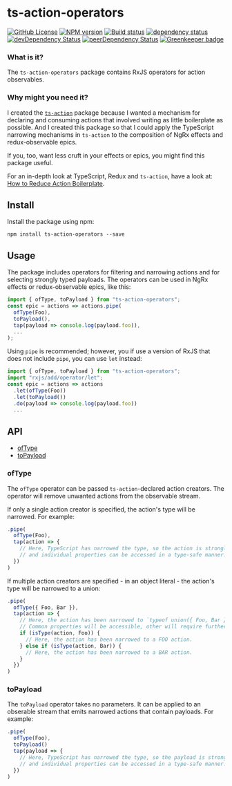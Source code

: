 # ts-action-operators

[![GitHub License](https://img.shields.io/badge/license-MIT-blue.svg)](https://github.com/cartant/ts-action-operators/blob/master/LICENSE)
[![NPM version](https://img.shields.io/npm/v/ts-action-operators.svg)](https://www.npmjs.com/package/ts-action-operators)
[![Build status](https://img.shields.io/travis/cartant/ts-action-operators.svg)](http://travis-ci.org/cartant/ts-action-operators)
[![dependency status](https://img.shields.io/david/cartant/ts-action-operators.svg)](https://david-dm.org/cartant/ts-action-operators)
[![devDependency Status](https://img.shields.io/david/dev/cartant/ts-action-operators.svg)](https://david-dm.org/cartant/ts-action-operators#info=devDependencies)
[![peerDependency Status](https://img.shields.io/david/peer/cartant/ts-action-operators.svg)](https://david-dm.org/cartant/ts-action-operators#info=peerDependencies)
[![Greenkeeper badge](https://badges.greenkeeper.io/cartant/ts-action-operators.svg)](https://greenkeeper.io/)

### What is it?

The `ts-action-operators` package contains RxJS operators for action observables.

### Why might you need it?

I created the [`ts-action`](https://github.com/cartant/ts-action) package because I wanted a mechanism for declaring and consuming actions that involved writing as little boilerplate as possible. And I created this package so that I could apply the TypeScript narrowing mechanisms in `ts-action` to the composition of NgRx effects and redux-observable epics.

If you, too, want less cruft in your effects or epics, you might find this package useful.

For an in-depth look at TypeScript, Redux and `ts-action`, have a look at: [How to Reduce Action Boilerplate](https://blog.angularindepth.com/how-to-reduce-action-boilerplate-90dc3d389e2b).

## Install

Install the package using npm:

```
npm install ts-action-operators --save
```

## Usage

The package includes operators for filtering and narrowing actions and for selecting strongly typed payloads. The operators can be used in NgRx effects or redux-observable epics, like this:

```ts
import { ofType, toPayload } from "ts-action-operators";
const epic = actions => actions.pipe(
  ofType(Foo),
  toPayload(),
  tap(payload => console.log(payload.foo)),
  ...
);
```

Using `pipe` is recommended; however, you if use a version of RxJS that does not include `pipe`, you can use `let` instead:

```ts
import { ofType, toPayload } from "ts-action-operators";
import "rxjs/add/operator/let";
const epic = actions => actions
  .let(ofType(Foo))
  .let(toPayload())
  .do(payload => console.log(payload.foo))
  ...
```

## API

* [ofType](#ofType)
* [toPayload](#toPayload)

<a name="ofType"></a>

### ofType

The `ofType` operator can be passed `ts-action`-declared action creators. The operator will remove unwanted actions from the observable stream.

If only a single action creator is specified, the action's type will be narrowed. For example:

```ts
.pipe(
  ofType(Foo),
  tap(action => {
    // Here, TypeScript has narrowed the type, so the action is strongly typed
    // and individual properties can be accessed in a type-safe manner.
  })
)
```

If multiple action creators are specified - in an object literal - the action's type will be narrowed to a union:

```ts
.pipe(
  ofType({ Foo, Bar }),
  tap(action => {
    // Here, the action has been narrowed to `typeof union({ Foo, Bar })`.
    // Common properties will be accessible, other will require further narrowing.
    if (isType(action, Foo)) {
      // Here, the action has been narrowed to a FOO action.
    } else if (isType(action, Bar)) {
      // Here, the action has been narrowed to a BAR action.
    }
  })
)
```

<a name="toPayload"></a>

### toPayload

The `toPayload` operator takes no parameters. It can be applied to an obserable stream that emits narrowed actions that contain payloads. For example:

```ts
.pipe(
  ofType(Foo),
  toPayload()
  tap(payload => {
    // Here, TypeScript has narrowed the type, so the payload is strongly typed
    // and individual properties can be accessed in a type-safe manner.
  })
)
```